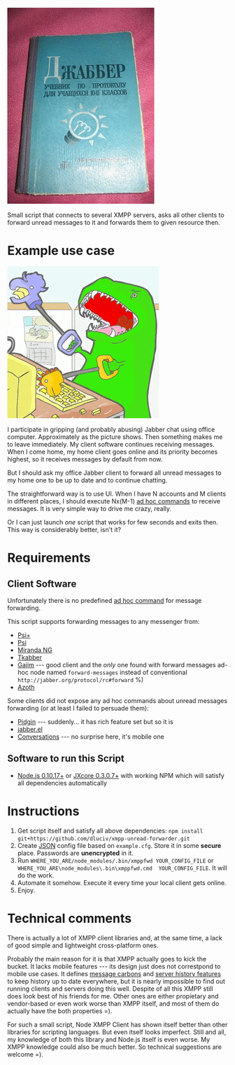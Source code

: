 ![Soviet Jabber textbook](jabber-textbook.jpg)

Small script that connects to several XMPP servers, asks all
other clients to forward unread messages to it and forwards
them to given resource then.

Example use case
================

![Gripping and abusing chat](t-rex-chatting.gif)

I participate in gripping (and probably abusing) Jabber chat using
office computer. Approximately as the picture shows. Then something
makes me to leave immediately. My client software continues receiving
messages. When I come home, my home client goes online and its priority
becomes highest, so it receives messages by default from now.

But I should ask my office Jabber client to forward all unread messages
to my home one to be up to date and to continue chatting.

The straightforward way is to use UI. When I have N accounts and M clients
in different places, I should execute Nx(M-1)
[ad hoc commands](http://xmpp.org/extensions/xep-0050.html)
to receive messages. It is very simple way to drive me crazy, really.

Or I can just launch *one* script that works for few seconds and exits then.
This way is considerably better, isn't it?

Requirements
============

Client Software
---------------

Unfortunately there is no predefined [ad hoc command](http://xmpp.org/extensions/xep-0050.html)
for message forwarding.

This script supports forwarding messages to any messenger from:

* [Psi+](http://psi-plus.com/)
* [Psi](http://psi-im.org/)
* [Miranda NG](http://www.miranda-ng.org/ru/)
* [Tkabber](http://tkabber.jabber.ru/)
* [Gajim](http://gajim.org/) --- good client and the *only* one found with forward messages ad-hoc node named `forward-messages` instead of conventional `http://jabber.org/protocol/rc#forward` %)
* [Azoth](https://leechcraft.org/)

Some clients did not expose any ad hoc commands about unread messages forwarding (or at least I failed to persuade them):

* [Pidgin](https://pidgin.im/) --- suddenly... it has rich feature set but so it is
* [jabber.el](http://www.emacswiki.org/emacs/JabberEl)
* [Conversations](https://conversations.im/) --- no surprise here, it's mobile one

Software to run this Script
---------------------------

* [Node.js 0.10.17+](https://nodejs.org/) or [JXcore 0.3.0.7+](http://jxcore.com/) with working NPM which will satisfy all dependencies automatically

Instructions
============

1. Get script itself and satisfy all above dependencies: `npm install git+https://github.com/dluciv/xmpp-unread-forwarder.git`
2. Create [JSON](http://json.org/) config file based on `example.cfg`. Store it in some **secure** place. Passwords are **unencrypted** in it.
3. Run `WHERE_YOU_ARE/node_modules/.bin/xmppfwd YOUR_CONFIG_FILE` or `WHERE_YOU_ARE\node_modules\.bin\xmppfwd.cmd  YOUR_CONFIG_FILE`. It will do the work.
4. Automate it somehow. Execute it every time your local client gets online.
5. Enjoy.

Technical comments
==================

There is actually a lot of XMPP client libraries and, at the same time, a lack of good simple and
lightweight cross-platform ones.

Probably the main reason for it is that XMPP actually goes to kick the bucket. It lacks mobile features --- its design
just does not correstpond to mobile use cases. It defines [message carbons](http://xmpp.org/extensions/xep-0280.html)
and [server history features](http://xmpp.org/extensions/xep-0313.html) to keep history up to date everywhere, but it
is nearly impossible to find out running clients and servers doing this well. Despite of all this XMPP still does
look best of his friends for me. Other ones are either propietary and vendor-based or even work worse than XMPP itself,
and most of them do actually have the both properties =).

For such a small script, Node XMPP Client has shown itself better than other libraries for scripting languages.
But even itself looks imperfect. Still and all, my knowledge of both this library and Node.js itself is even worse. My
XMPP knowledge could also be much better. So technical suggestions are welcome =).
